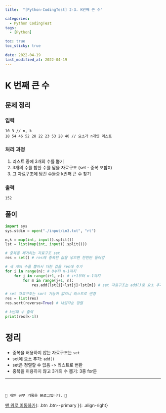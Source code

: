 ```yaml
---
title:  "[Python-CodingTest] 2-3. K번째 큰 수"

categories:
  - Python CodingTest
tags:
  - [Python]

toc: true
toc_sticky: true
 
date: 2022-04-19
last_modified_at: 2022-04-19
---
```


# K 번째 큰 수
## 문제 정리
### 입력
```
10 3 // n, k
18 54 46 52 28 22 23 53 28 40 // 요소가 n개인 리스트
```

### 처리 과정
1. 리스트 중에 3개의 수를 뽑기
2. 3개의 수를 합한 수를 담을 자료구조 (set - 중복 포함X)
3. 그 자료구조에 담긴 수들중 k번째 큰 수 찾기

### 출력
```
152
```

## 풀이
```py
import sys
sys.stdin = open("./input/in3.txt", "rt")

n,k = map(int, input().split())
lst = list(map(int, input().split()))

# 중복을 제거하는 자료구조 set
res = set() # res에 중복된 값을 넣으면 한번만 들어감

# 세 개의 수를 뽑아서 더한 값을 res에 추가
for i in range(n): # 0부터 n-1까지
    for j in range(i+1, n): # i+1부터 n-1까지
        for m in range(j+1, n):
            res.add(lst[i]+lst[j]+lst[m]) # set 자료구조는 add()로 요소 추가

# set 자료구조는 sort 기능이 없으니 리스트로 변경
res = list(res)
res.sort(reverse=True) # 내림차순 정렬

# k번째 수 출력
print(res[k-1])
```

# 정리
- 중복을 허용하지 않는 자료구조는 `set`
- set에 요소 추가: `add()`
- set은 정렬할 수 없음 -> 리스트로 변환
- 중복을 허용하지 않고 3개의 수 뽑기: 3중 for문

***
<br>

    💛 개인 공부 기록용 블로그입니다. 👻

[맨 위로 이동하기](#){: .btn .btn--primary }{: .align-right}